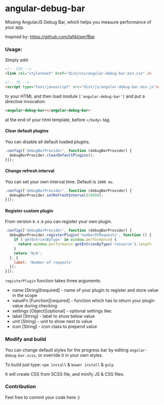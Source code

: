 angular-debug-bar
===========

Missing AngularJS Debug Bar, which helps you measure performance of your app.

Inspired by: https://github.com/lafikl/perfBar

### Usage:

Simply add:

~~~~html
<!-- CSS -->
<link rel="stylesheet" href="dist/css/angular-debug-bar.min.css" />

<!-- JS -->
<script type="text/javascript" src="dist/js/angular-debug-bar.min.js"></script>
~~~~

to your HTML and then load module `['angular-debug-bar']`
and put a directive invocation:

~~~~html
<angular-debug-bar></angular-debug-bar>
~~~~

at the end of your html template, before `</body>` tag.

#### Clear default plugins

You can disable all default loaded plugins.

~~~~javascript
.config(['debugBarProvider', function (debugBarProvider) {
  debugBarProvider.clearDefaultPlugins();
}]);
~~~~

#### Change refresh interval

You can set your own interval time. Default is `1000 ms`.

~~~~javascript
.config(['debugBarProvider', function (debugBarProvider) {
  debugBarProvider.setRefreshInterval(10000);
}]);
~~~~

#### Register custom plugin

From version `0.4.0` you can register your own plugin.

~~~~javascript
.config(['debugBarProvider', function (debugBarProvider) {
  debugBarProvider.registerPlugin('numberOfRequests', function () {
    if ('getEntriesByType' in window.performance) {
      return window.performance.getEntriesByType('resource').length
    }
    return 'N/A';
  }, {
    label: 'Number of requests'
  });
}]);
~~~~

`registerPlugin` function takes three arguments:
 * name [String][required] - name of your plugin to register and store value in the scope
 * valueFn [Function][required] - function which has to return your plugin value during checking
 * settings [Object][optional] - optional settings like:
  * label [String] - label to show below value
  * unit [String] - unit to show next to value
  * icon [String] - icon class to prepend value

### Modify and build

You can change default styles for the progress bar by editing `angular-debug-bar.scss`,
or override it in your own styles.

To build just type:
`npm install` & `bower install` & `gulp`

It will create CSS from SCSS file, and minify JS & CSS files.

### Contribution

Feel free to commit your code here :)
